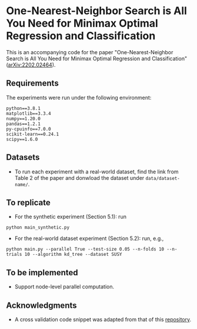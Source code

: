 # One-Nearest-Neighbor Search is All You Need for Minimax Optimal Regression and Classification

This is an accompanying code for the paper "One-Nearest-Neighbor Search is All You Need for Minimax Optimal Regression and Classification" ([arXiv:2202.02464](https://arxiv.org/abs/2202.02464)).

## Requirements
The experiments were run under the following environment:
```text
python==3.8.1
matplotlib==3.3.4
numpy==1.20.0
pandas==1.2.1
py-cpuinfo==7.0.0
scikit-learn==0.24.1
scipy==1.6.0
```

## Datasets
- To run each experiment with a real-world dataset, find the link from Table 2 of the paper and donwload the dataset under `data/dataset-name/`.

## To replicate
- For the synthetic experiment (Section 5.1): run
```commandline
python main_synthetic.py
```

- For the real-world dataset experiment (Section 5.2): run, e.g., 
```commandline
python main.py --parallel True --test-size 0.05 --n-folds 10 --n-trials 10 --algorithm kd_tree --dataset SUSY
```

## To be implemented
- Support node-level parallel computation.

## Acknowledgments
- A cross validation code snippet was adapted from that of this [repository](https://github.com/lirongx/SubNN). 
